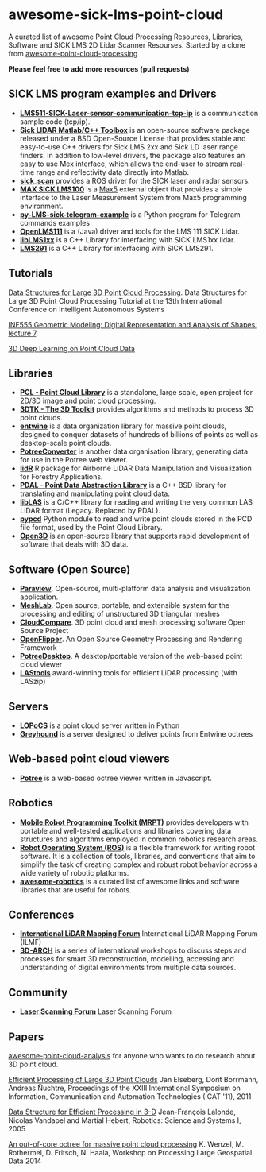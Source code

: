 # awesome-sick-lms-point-cloud

A curated list of awesome Point Cloud Processing Resources, Libraries, Software and SICK LMS 2D Lidar Scanner Resourses. Started by a clone from [awesome-point-cloud-processing](https://github.com/mmolero/awesome-point-cloud-processing)

**Please feel free to add more resources (pull requests)**

## SICK LMS program examples and Drivers

- [**LMS511-SICK-Laser-sensor-communication-tcp-ip**](https://github.com/MareArts/LMS511-SICK-Laser-sensor-communication-tcp-ip) is a communication sample code (tcp/ip).
- [**Sick LIDAR Matlab/C++ Toolbox**](http://sicktoolbox.sourceforge.net/) is an open-source software package released under a BSD Open-Source License that provides stable and easy-to-use C++ drivers for Sick LMS 2xx and Sick LD laser range finders. In addition to low-level drivers, the package also features an easy to use Mex interface, which allows the end-user to stream real-time range and reflectivity data directly into Matlab.
- [**sick_scan**](https://github.com/SICKAG/sick_scan) provides a ROS driver for the SICK laser and radar sensors.
- [**MAX SICK LMS100**](https://github.com/v2lab/max-sick-lms100) is a [Max5](https://cycling74.com/downloads/sdk) external object that provides a simple interface to the Laser Measurement System from Max5 programming environment.
- [**py-LMS-sick-telegram-example**](https://github.com/danieltak/py-LMS-sick-telegram-example) is a Python program for Telegram commands examples
- [**OpenLMS111**](https://github.com/d33z/OpenLMS111) is a (Java) driver and tools for the LMS 111 SICK Lidar.
- [**libLMS1xx**](https://github.com/konradb3/libLMS1xx) is a C++ Library for interfacing with SICK LMS1xx lidar.
- [**LMS291**](https://github.com/vab/LMS291) is a C++ Library for interfacing with SICK LMS291.

## Tutorials

[Data Structures for Large 3D Point Cloud Processing](http://www7.informatik.uni-wuerzburg.de/mitarbeiter/nuechter/tutorial2014). Data Structures for Large 3D Point Cloud Processing Tutorial at the 13th International Conference on Intelligent Autonomous Systems

[INF555 Geometric Modeling: Digital Representation
and Analysis of Shapes: lecture 7](http://www.enseignement.polytechnique.fr/informatique/INF555/Slides/lecture7.pdf). 

[3D Deep Learning on Point Cloud Data](http://graphics.stanford.edu/courses/cs468-17-spring/LectureSlides/L16%20-%203d%20deep%20learning%20on%20point%20cloud%20(analysis)%20and%20joint%20embedding.pdf)

## Libraries

- [**PCL - Point Cloud Library**](http://pointclouds.org/) is a standalone, large scale, open project for 2D/3D image and point cloud processing.
- [**3DTK - The 3D Toolkit**](http://slam6d.sourceforge.net/) provides algorithms and methods to process 3D point clouds. 
- [**entwine**](https://github.com/connormanning/entwine/) is a data organization library for massive point clouds, designed to conquer datasets of hundreds of billions of points as well as desktop-scale point clouds.
- [**PotreeConverter**](https://github.com/potree/PotreeConverter) is another data organisation library, generating data for use in the Potree web viewer.
- [**lidR**](https://github.com/Jean-Romain/lidR) R package for Airborne LiDAR Data Manipulation and Visualization for Forestry Applications.
- [**PDAL - Point Data Abstraction Library**](http://www.pdal.io/) is a C++ BSD library for translating and manipulating point cloud data.
- [**libLAS**](http://liblas.org/) is a C/C++ library for reading and writing the very common LAS LiDAR format (Legacy. Replaced by PDAL). 
- [**pypcd**](https://github.com/dimatura/pypcd) Python module to read and write point clouds stored in the PCD file format, used by the Point Cloud Library.
- [**Open3D**](https://github.com/dimatura/pypcd) is an open-source library that supports rapid development of software that deals with 3D data.

## Software (Open Source)

- [**Paraview**](http://www.paraview.org/). Open-source, multi-platform data analysis and visualization application. 
- [**MeshLab**](http://meshlab.sourceforge.net/). Open source, portable, and extensible system for the processing and editing of unstructured 3D triangular meshes
- [**CloudCompare**](http://www.danielgm.net/cc/). 3D point cloud and mesh processing software 
Open Source Project
- [**OpenFlipper**](http://www.openflipper.org/). An Open Source Geometry Processing and Rendering Framework
- [**PotreeDesktop**](https://github.com/potree/PotreeDesktop). A desktop/portable version of the web-based point cloud viewer
- [**LAStools**](https://github.com/LAStools/LAStools) award-winning tools for efficient LiDAR processing (with LASzip)

## Servers

- [**LOPoCS**](https://oslandia.github.io/lopocs/) is a point cloud server written in Python
- [**Greyhound**](https://github.com/hobu/greyhound) is a server designed to deliver points from Entwine octrees

## Web-based point cloud viewers

- [**Potree**](https://github.com/potree/potree) is a web-based octree viewer written in Javascript.

## Robotics

- [**Mobile Robot Programming Toolkit (MRPT)**](https://www.mrpt.org/) provides developers with portable and well-tested applications and libraries covering data structures and algorithms employed in common robotics research areas.
- [**Robot Operating System (ROS)**](https://www.ros.org/)  is a flexible framework for writing robot software. It is a collection of tools, libraries, and conventions that aim to simplify the task of creating complex and robust robot behavior across a wide variety of robotic platforms.
- [**awesome-robotics**](https://github.com/ahundt/awesome-robotics) is a curated list of awesome links and software libraries that are useful for robots.

## Conferences

- [**International LiDAR Mapping Forum**](https://www.lidarmap.org/) International LiDAR Mapping Forum (ILMF)
- [**3D-ARCH**](http://www.3d-arch.org/) is a series of international workshops to discuss steps and processes for smart 3D reconstruction, modelling, accessing and understanding of digital environments from multiple data sources.

## Community

- [**Laser Scanning Forum**](https://www.laserscanningforum.com/forum/) Laser Scanning Forum

## Papers 

[awesome-point-cloud-analysis](https://github.com/Yochengliu/awesome-point-cloud-analysis) for anyone who wants to do research about 3D point cloud.

[Efficient Processing of Large 3D Point Clouds](https://www.researchgate.net/publication/233792575_Efficient_Processing_of_Large_3D_Point_Clouds) Jan Elseberg, Dorit Borrmann, Andreas N̈uchtre, Proceedings of the XXIII International Symposium on Information, Communication and Automation Technologies (ICAT '11), 2011 

[Data Structure for Efficient Processing in 3-D](http://www.roboticsproceedings.org/rss01/p48.pdf) Jean-François Lalonde, Nicolas Vandapel and Martial Hebert, Robotics: Science and Systems I, 2005

[An out-of-core octree for massive point cloud processing](http://rs.tudelft.nl/~rlindenbergh/workshop/WenzelIQmulus.pdf) K. Wenzel, M. Rothermel, D. Fritsch, N. Haala, Workshop on Processing Large Geospatial Data 2014
